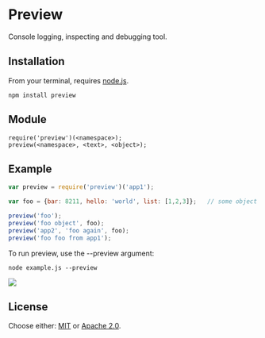 # Preview

Console logging, inspecting and debugging tool.  

## Installation

From your terminal, requires [node.js](http://nodejs.org/).

```
npm install preview
```

## Module
```
require('preview')(<namespace>);
preview(<namespace>, <text>, <object>);
```

## Example

```js
var preview = require('preview')('app1');

var foo = {bar: 8211, hello: 'world', list: [1,2,3]};   // some object to inspect.

preview('foo');
preview('foo object', foo);
preview('app2', 'foo again', foo);
preview('foo foo from app1');
```
To run preview, use the --preview argument:
```
node example.js --preview
```
![](http://i.imgur.com/83Eo3Yk.png)

## License

Choose either: [MIT](http://opensource.org/licenses/MIT) or [Apache 2.0](http://www.apache.org/licenses/LICENSE-2.0).


